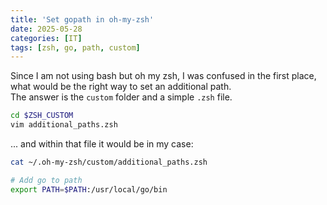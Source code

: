 ```yaml
---
title: 'Set gopath in oh-my-zsh'
date: 2025-05-28
categories: [IT]
tags: [zsh, go, path, custom]
---
```

Since I am not using bash but oh my zsh, I was confused in the first place, what would be the right way to set an additional path.  
The answer is the `custom` folder and a simple `.zsh` file.
```bash
cd $ZSH_CUSTOM  
vim additional_paths.zsh  
```
... and within that file it would be in my case:
```bash
cat ~/.oh-my-zsh/custom/additional_paths.zsh
```
```bash
# Add go to path
export PATH=$PATH:/usr/local/go/bin
```
